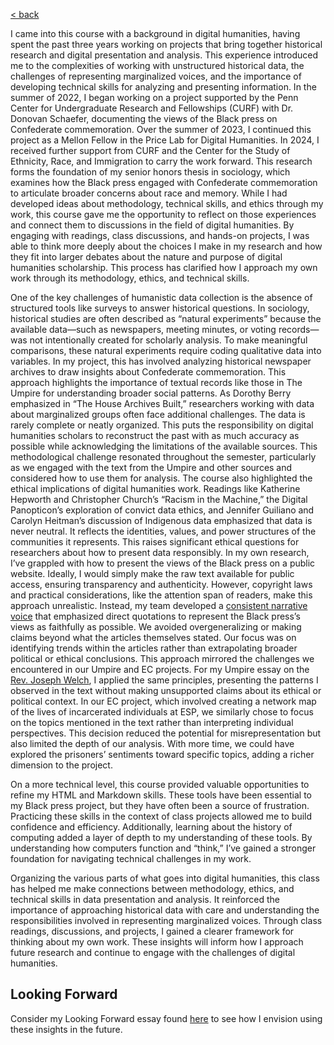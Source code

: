 [< back](DH.html)

I came into this course with a background in digital humanities, having spent the past three years working on projects that bring together historical research and digital presentation and analysis. This experience introduced me to the complexities of working with unstructured historical data, the challenges of representing marginalized voices, and the importance of developing technical skills for analyzing and presenting information. In the summer of 2022, I began working on a project supported by the Penn Center for Undergraduate Research and Fellowships (CURF) with Dr. Donovan Schaefer, documenting the views of the Black press on Confederate commemoration. Over the summer of 2023, I continued this project as a Mellon Fellow in the Price Lab for Digital Humanities. In 2024, I received further support from CURF and the Center for the Study of Ethnicity, Race, and Immigration to carry the work forward. This research forms the foundation of my senior honors thesis in sociology, which examines how the Black press engaged with Confederate commemoration to articulate broader concerns about race and memory. While I had developed ideas about methodology, technical skills, and ethics through my work, this course gave me the opportunity to reflect on those experiences and connect them to discussions in the field of digital humanities. By engaging with readings, class discussions, and hands-on projects, I was able to think more deeply about the choices I make in my research and how they fit into larger debates about the nature and purpose of digital humanities scholarship. This process has clarified how I approach my own work through its methodology, ethics, and technical skills. 

One of the key challenges of humanistic data collection is the absence of structured tools like surveys to answer historical questions. In sociology, historical studies are often described as “natural experiments” because the available data—such as newspapers, meeting minutes, or voting records—was not intentionally created for scholarly analysis. To make meaningful comparisons, these natural experiments require coding qualitative data into variables. In my project, this has involved analyzing historical newspaper archives to draw insights about Confederate commemoration. This approach highlights the importance of textual records like those in The Umpire for understanding broader social patterns. As Dorothy Berry emphasized in “The House Archives Built,” researchers working with data about marginalized groups often face additional challenges. The data is rarely complete or neatly organized. This puts the responsibility on digital humanities scholars to reconstruct the past with as much accuracy as possible while acknowledging the limitations of the available sources. This methodological challenge resonated throughout the semester, particularly as we engaged with the text from the Umpire and other sources and considered how to use them for analysis.
The course also highlighted the ethical implications of digital humanities work. Readings like Katherine Hepworth and Christopher Church’s “Racism in the Machine,” the Digital Panopticon’s exploration of convict data ethics, and Jennifer Guiliano and Carolyn Heitman’s discussion of Indigenous data emphasized that data is never neutral. It reflects the identities, values, and power structures of the communities it represents. This raises significant ethical questions for researchers about how to present data responsibly. In my own research, I’ve grappled with how to present the views of the Black press on a public website. Ideally, I would simply make the raw text available for public access, ensuring transparency and authenticity. However, copyright laws and practical considerations, like the attention span of readers, make this approach unrealistic. Instead, my team developed a <a href="https://falseimage.pennds.org/essays/" target="_blank">consistent narrative voice</a> that emphasized direct quotations to represent the Black press’s views as faithfully as possible. We avoided overgeneralizing or making claims beyond what the articles themselves stated. Our focus was on identifying trends within the articles rather than extrapolating broader political or ethical conclusions. This approach mirrored the challenges we encountered in our Umpire and EC projects. For my Umpire essay on the <a href="https://printinginprisons.org/blog/sewardj/" target="_blank">Rev. Joseph Welch</a>, I applied the same principles, presenting the patterns I observed in the text without making unsupported claims about its ethical or political context. In our EC project, which involved creating a network map of the lives of incarcerated individuals at ESP, we similarly chose to focus on the topics mentioned in the text rather than interpreting individual perspectives. This decision reduced the potential for misrepresentation but also limited the depth of our analysis. With more time, we could have explored the prisoners’ sentiments toward specific topics, adding a richer dimension to the project.

On a more technical level, this course provided valuable opportunities to refine my HTML and Markdown skills. These tools have been essential to my Black press project, but they have often been a source of frustration. Practicing these skills in the context of class projects allowed me to build confidence and efficiency. Additionally, learning about the history of computing added a layer of depth to my understanding of these tools. By understanding how computers function and “think,” I’ve gained a stronger foundation for navigating technical challenges in my work.

Organizing the various parts of what goes into digital humanities, this class has helped me make connections between methodology, ethics, and technical skills in data presentation and analysis. It reinforced the importance of approaching historical data with care and understanding the responsibilities involved in representing marginalized voices. Through class readings, discussions, and projects, I gained a clearer framework for thinking about my own work. These insights will inform how I approach future research and continue to engage with the challenges of digital humanities. 

## Looking Forward

Consider my Looking Forward essay found [here](lookingforward.html) to see how I envision using these insights in the future.
